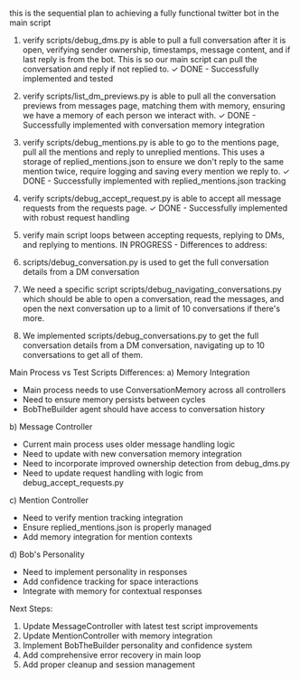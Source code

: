 this is the sequential plan to achieving a fully functional twitter bot in the main script

1. verify scripts/debug_dms.py is able to pull a full conversation after it is open, verifying sender ownership, timestamps, message content, and if last reply is from the bot. This is so our main script can pull the conversation and reply if not replied to.
✓ DONE - Successfully implemented and tested

2. verify scripts/list_dm_previews.py is able to pull all the conversation previews from messages page, matching them with memory, ensuring we have a memory of each person we interact with.
✓ DONE - Successfully implemented with conversation memory integration

3. verify scripts/debug_mentions.py is able to go to the mentions page, pull all the mentions and reply to unreplied mentions. This uses a storage of replied_mentions.json to ensure we don't reply to the same mention twice, require logging and saving every mention we reply to.
✓ DONE - Successfully implemented with replied_mentions.json tracking

4. verify scripts/debug_accept_request.py is able to accept all message requests from the requests page.
✓ DONE - Successfully implemented with robust request handling

5. verify main script loops between accepting requests, replying to DMs, and replying to mentions.
IN PROGRESS - Differences to address:

6. scripts/debug_conversation.py is used to get the full conversation details from a DM conversation

7. We need a specific script scripts/debug_navigating_conversations.py which should be able to open a conversation, read the messages, and open the next conversation up to a limit of 10 conversations if there's more.

8. We implemented scripts/debug_conversations.py to get the full conversation details from a DM conversation, navigating up to 10 conversations to get all of them.

Main Process vs Test Scripts Differences:
a) Memory Integration
   - Main process needs to use ConversationMemory across all controllers
   - Need to ensure memory persists between cycles
   - BobTheBuilder agent should have access to conversation history

b) Message Controller
   - Current main process uses older message handling logic
   - Need to update with new conversation memory integration
   - Need to incorporate improved ownership detection from debug_dms.py
   - Need to update request handling with logic from debug_accept_requests.py

c) Mention Controller
   - Need to verify mention tracking integration
   - Ensure replied_mentions.json is properly managed
   - Add memory integration for mention contexts

d) Bob's Personality
   - Need to implement personality in responses
   - Add confidence tracking for space interactions
   - Integrate with memory for contextual responses

Next Steps:
1. Update MessageController with latest test script improvements
2. Update MentionController with memory integration
3. Implement BobTheBuilder personality and confidence system
4. Add comprehensive error recovery in main loop
5. Add proper cleanup and session management
